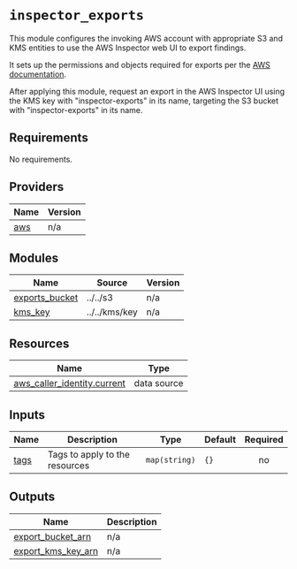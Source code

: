# `inspector_exports`

This module configures the invoking AWS account with appropriate S3 and KMS entities to use the AWS Inspector web UI
to export findings. 

It sets up the permissions and objects required for exports per the [AWS documentation](https://docs.aws.amazon.com/inspector/latest/user/findings-managing-exporting-reports.html).

After applying this module, request an export in the AWS Inspector UI using the KMS key with "inspector-exports" in its 
name, targeting the S3 bucket with "inspector-exports" in its name.

<!-- BEGIN_TF_DOCS -->
## Requirements

No requirements.

## Providers

| Name | Version |
|------|---------|
| <a name="provider_aws"></a> [aws](#provider\_aws) | n/a |

## Modules

| Name | Source | Version |
|------|--------|---------|
| <a name="module_exports_bucket"></a> [exports\_bucket](#module\_exports\_bucket) | ../../s3 | n/a |
| <a name="module_kms_key"></a> [kms\_key](#module\_kms\_key) | ../../kms/key | n/a |

## Resources

| Name | Type |
|------|------|
| [aws_caller_identity.current](https://registry.terraform.io/providers/hashicorp/aws/latest/docs/data-sources/caller_identity) | data source |

## Inputs

| Name | Description | Type | Default | Required |
|------|-------------|------|---------|:--------:|
| <a name="input_tags"></a> [tags](#input\_tags) | Tags to apply to the resources | `map(string)` | `{}` | no |

## Outputs

| Name | Description |
|------|-------------|
| <a name="output_export_bucket_arn"></a> [export\_bucket\_arn](#output\_export\_bucket\_arn) | n/a |
| <a name="output_export_kms_key_arn"></a> [export\_kms\_key\_arn](#output\_export\_kms\_key\_arn) | n/a |
<!-- END_TF_DOCS -->